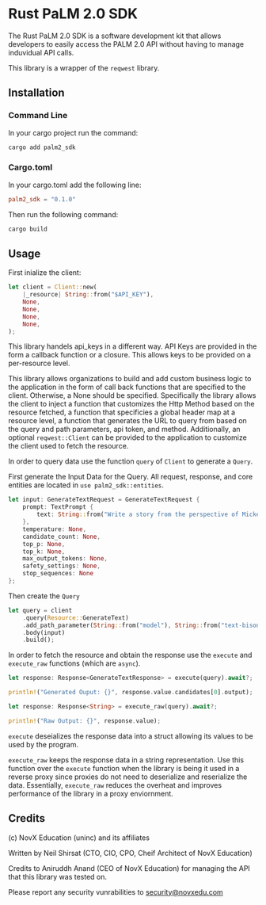 # Rust PaLM 2.0 SDK

The Rust PaLM 2.0 SDK is a software development kit that allows
developers to easily access the PALM 2.0 API without having to 
manage induvidual API calls. 

This library is a wrapper of the ```reqwest``` library. 

## Installation

### Command Line

In your cargo project run the command:

```bash
cargo add palm2_sdk
```

### Cargo.toml

In your cargo.toml add the following line:
```toml
palm2_sdk = "0.1.0" 
```

Then run the following command:
```bash
cargo build
```

## Usage

First inialize the client:

```rust
let client = Client::new(
    |_resource| String::from("$API_KEY"),
    None,
    None,
    None,
    None,
);
```

This library handels api_keys in a different way. API Keys are provided in the form a callback function or a closure. This allows keys to be provided on a per-resource level. 

This library allows organizations to build and add custom business logic to the application in the form of call back functions that are specified to the client. Otherwise, a None should be specified. Specifically the library allows the client to inject a function that customizes the Http Method based on the resource fetched, a function that specificies a global header map at a resource level, a function that generates the URL to query from based on the query and path parameters, api token, and method. Additionally, an optional ```reqwest::Client``` can be provided to the application to customize the client used to fetch the resource. 

In order to query data use the function ```query``` of ```Client``` to generate
a ```Query```. 

First generate the Input Data for the Query. All request, response, and core entities are located in ```use palm2_sdk::entities```. 

```rust
let input: GenerateTextRequest = GenerateTextRequest {
    prompt: TextPrompt { 
        text: String::from("Write a story from the perspective of Mickey Mouse")
    },
    temperature: None,
    candidate_count: None,
    top_p: None, 
    top_k: None,
    max_output_tokens: None, 
    safety_settings: None,
    stop_sequences: None
};
```

Then create the ```Query```
```rust
let query = client
    .query(Resource::GenerateText)
    .add_path_parameter(String::from("model"), String::from("text-bison-001"))
    .body(input)
    .build();
```

In order to fetch the resource and obtain the response use the ```execute``` and ```execute_raw``` functions (which are ```async```). 

```rust
let response: Response<GenerateTextResponse> = execute(query).await?;

println!("Generated Ouput: {}", response.value.candidates[0].output);
```


```rust
let response: Response<String> = execute_raw(query).await?;

println!("Raw Output: {}", response.value);
```

```execute``` deseializes the response data into a struct allowing its values to be used by the program.

```execute_raw``` keeps the response data in a string representation. Use this function over the ```execute``` function when the library is being it used in a reverse proxy since proxies do not need to deserialize and reserialize the data. Essentially, ```execute_raw``` reduces the overheat and improves performance of the library in a proxy enviornment.  

## Credits

(c) NovX Education (uninc) and its affiliates 

Written by Neil Shirsat (CTO, CIO, CPO, Cheif Architect of NovX Education)

Credits to Aniruddh Anand (CEO of NovX Education) for managing the API that this library was tested on.

Please report any security vunrabilities to <a href="mailto:security@novxedu.com">security@novxedu.com<a>